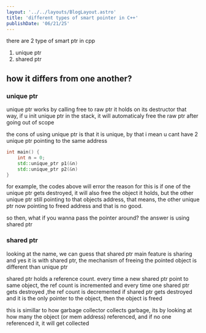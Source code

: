 ```yaml
---
layout: '../../layouts/BlogLayout.astro'
title: 'different types of smart pointer in C++'
publishDate: '06/21/25'
---
```

there are 2 type of smart ptr in cpp
1. unique ptr
2. shared ptr

## how it differs from one another?
### unique ptr
unique ptr works by calling free to raw ptr it holds on its destructor
that way, if u init unique ptr in the stack, it will automaticaly free the raw ptr after going out of scope

the cons of using unique ptr is that it is unique, by that i mean u cant have 2 unique ptr pointing to the same address

```cpp
int main() {
	int n = 0;
	std::unique_ptr p1(&n) 
	std::unique_ptr p2(&n) 
}
```
for example, the codes above will error
the reason for this is if one of the unique ptr gets destroyed, it will also free the object it holds, but the other unique ptr still pointing to that objects address, that means, the other unique ptr now pointing to freed address and that is no good.

so then, what if you wanna pass the pointer around?
the answer is using shared ptr
### shared ptr
looking at the name, we can guess that shared ptr main feature is sharing
and yes it is
with shared ptr, the mechanism of freeing the pointed object is different than unique ptr

shared ptr holds a reference count.
every time a new shared ptr point to same object, the ref count is incremented
and every time one shared ptr gets destroyed ,the ref count is decremented
if shared ptr gets destroyed and it is the only pointer to the object, then the object is freed 

this is simillar to how garbage collector collects garbage, its by looking at how many the object (or mem address) referenced, and if no one referenced it, it will get collected

